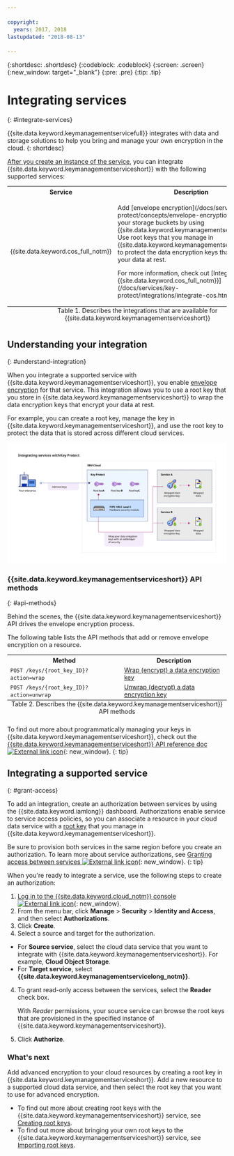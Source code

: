 ```yaml
---

copyright:
  years: 2017, 2018
lastupdated: "2018-08-13"

---
```


{:shortdesc: .shortdesc}
{:codeblock: .codeblock}
{:screen: .screen}
{:new_window: target="_blank"}
{:pre: .pre}
{:tip: .tip}

# Integrating services
{: #integrate-services}

{{site.data.keyword.keymanagementservicefull}} integrates with data and storage solutions to help you bring and manage your own encryption in the cloud.
{: shortdesc}

[After you create an instance of the service](/docs/services/key-protect/provision.html), you can integrate {{site.data.keyword.keymanagementserviceshort}} with the following supported services:

<table>
    <tr>
        <th>Service</th>
        <th>Description</th>
    </tr>
    <tr>
        <td>
          <p>{{site.data.keyword.cos_full_notm}}</p>
        </td>
        <td>
          <p>Add [envelope encryption](/docs/services/key-protect/concepts/envelope-encryption.html) to your storage buckets by using {{site.data.keyword.keymanagementserviceshort}}. Use root keys that you manage in {{site.data.keyword.keymanagementserviceshort}} to protect the data encryption keys that encrypt your data at rest.</p>
          <p>For more information, check out [Integrating with {{site.data.keyword.cos_full_notm}}](/docs/services/key-protect/integrations/integrate-cos.html).</p>
        </td>
    </tr>
   <caption style="caption-side:bottom;">Table 1. Describes the integrations that are available for {{site.data.keyword.keymanagementserviceshort}}</caption>
</table>

## Understanding your integration 
{: #understand-integration}

When you integrate a supported service with {{site.data.keyword.keymanagementserviceshort}}, you enable [envelope encryption](/docs/services/key-protect/concepts/envelope-encryption.html) for that service. This integration allows you to use a root key that you store in {{site.data.keyword.keymanagementserviceshort}} to wrap the data encryption keys that encrypt your data at rest. 

For example, you can create a root key, manage the key in {{site.data.keyword.keymanagementserviceshort}}, and use the root key to protect the data that is stored across different cloud services.

![The diagram shows a contexual view of your {{site.data.keyword.keymanagementserviceshort}} integration.](../images/kp-integrations_min.svg)

### {{site.data.keyword.keymanagementserviceshort}} API methods
{: #api-methods}

Behind the scenes, the {{site.data.keyword.keymanagementserviceshort}} API drives the envelope encryption process.  

The following table lists the API methods that add or remove envelope encryption on a resource.

<table>
  <tr>
    <th>Method</th>
    <th>Description</th>
  </tr>
  <tr>
    <td><code>POST /keys/{root_key_ID}?action=wrap</code></td>
    <td><a href="/docs/services/key-protect/wrap-keys.html">Wrap (encrypt) a data encryption key</a></td>
  </tr>
  <tr>
    <td><code>POST /keys/{root_key_ID}?action=unwrap</code></td>
    <td><a href="/docs/services/key-protect/unwrap-keys.html">Unwrap (decrypt) a data encryption key</a></td>
  </tr>
  <caption style="caption-side:bottom;">Table 2. Describes the {{site.data.keyword.keymanagementserviceshort}} API methods</caption>
</table>

To find out more about programmatically managing your keys in {{site.data.keyword.keymanagementserviceshort}}, check out the [{{site.data.keyword.keymanagementserviceshort}} API reference doc ![External link icon](../../../icons/launch-glyph.svg "External link icon")](https://console.bluemix.net/apidocs/kms){: new_window}.
{: tip}

## Integrating a supported service
{: #grant-access}

To add an integration, create an authorization between services by using the {{site.data.keyword.iamlong}} dashboard. Authorizations enable service to service access policies, so you can associate a resource in your cloud data service with a [root key](/docs/services/key-protect/concepts/envelope-encryption.html#key-types) that you manage in {{site.data.keyword.keymanagementserviceshort}}.

Be sure to provision both services in the same region before you create an authorization. To learn more about service authorizations, see [Granting access between services ![External link icon](../../../icons/launch-glyph.svg "External link icon")](/docs/iam/authorizations.html){: new_window}.
{: tip}

When you're ready to integrate a service, use the following steps to create an authorization:

1. [Log in to the {{site.data.keyword.cloud_notm}} console ![External link icon](../../../icons/launch-glyph.svg "External link icon")](https://console.bluemix.net/){: new_window}.
2. From the menu bar, click **Manage** &gt; **Security** &gt; **Identity and Access**, and then select **Authorizations**. 
3. Click **Create**.
4. Select a source and target for the authorization.
 
  - For **Source service**, select the cloud data service that you want to integrate with {{site.data.keyword.keymanagementserviceshort}}. For example, **Cloud Object Storage**.
  - For **Target service**, select **{{site.data.keyword.keymanagementservicelong_notm}}**. 
4. To grant read-only access between the services, select the **Reader** check box.

    With _Reader_ permissions, your source service can browse the root keys that are provisioned in the specified instance of {{site.data.keyword.keymanagementserviceshort}}.
5. Click **Authorize**.

### What's next

Add advanced encryption to your cloud resources by creating a root key in {{site.data.keyword.keymanagementserviceshort}}. Add a new resource to a supported cloud data service, and then select the root key that you want to use for advanced encryption.

- To find out more about creating root keys with the {{site.data.keyword.keymanagementserviceshort}} service, see [Creating root keys](/docs/services/key-protect/create-root-keys.html).
- To find out more about bringing your own root keys to the {{site.data.keyword.keymanagementserviceshort}} service, see [Importing root keys](/docs/services/key-protect/import-root-keys.html).


